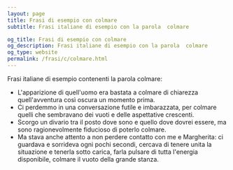 ```yaml
---
layout: page
title: Frasi di esempio con colmare 
subtitle: Frasi italiane di esempio con la parola  colmare

og_title: Frasi di esempio con colmare 
og_description: Frasi italiane di esempio con la parola  colmare
og_type: website
permalink: /frasi/c/colmare.html
---
```


Frasi italiane di esempio contenenti la parola colmare:


- L'apparizione di quell'uomo era bastata a colmare di chiarezza quell'avventura così oscura un momento prima.
- Ci perdemmo in una conversazione futile e imbarazzata, per colmare quelli che sembravano dei vuoti e delle aspettative crescenti.
- Scorgo un divario tra il posto dove sono e quello dove dovrei essere, ma sono ragionevolmente fiducioso di poterlo colmare.
- Ma stava anche attento a non perdere contatto con me e Margherita: ci guardava e sorrideva ogni pochi secondi, cercava di tenere unita la situazione e tenerla sotto carica, farla pulsare di tutta l'energia disponibile, colmare il vuoto della grande stanza.
